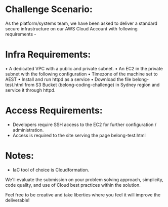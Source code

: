 
# Challenge Scenario:

As the platform/systems team, we have been asked to deliver a standard secure infrastructure on our AWS Cloud Account with following requirements - 

# Infra Requirements: 
•	A dedicated VPC with a public and private subnet.
•	An EC2 in the private subnet with the following configuration
•	Timezone of the machine set to AEST
•	Install and run httpd as a service
•	Download the file belong-test.html from S3 Bucket (belong-coding-challenge) in Sydney region and service it through httpd.

# Access Requirements:
- Developers require SSH access to the EC2 for further configuration / administration.
- Access is required to the site serving the page belong-test.html 

# Notes:
- IaC tool of choice is Cloudformation.

We'll evaluate the submission on your problem solving approach, simplicity, code quality, and use of Cloud best practices within the solution. 

Feel free to be creative and take liberties where you feel it will improve the deliverable!


